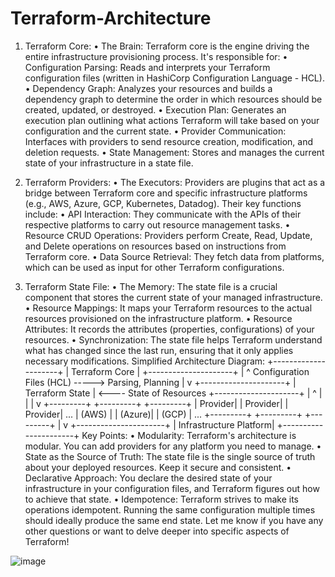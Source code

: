 # Terraform-Architecture
1. Terraform Core:
• The Brain: Terraform core is the engine driving the entire infrastructure provisioning process. It's responsible for:
• Configuration Parsing: Reads and interprets your Terraform configuration files (written in HashiCorp Configuration Language - HCL).
• Dependency Graph: Analyzes your resources and builds a dependency graph to determine the order in which resources should be created, updated, or destroyed.
• Execution Plan: Generates an execution plan outlining what actions Terraform will take based on your configuration and the current state.
• Provider Communication: Interfaces with providers to send resource creation, modification, and deletion requests.
• State Management: Stores and manages the current state of your infrastructure in a state file.

2. Terraform Providers:
• The Executors: Providers are plugins that act as a bridge between Terraform core and specific infrastructure platforms (e.g., AWS, Azure, GCP, Kubernetes, Datadog). Their key functions include:
• API Interaction: They communicate with the APIs of their respective platforms to carry out resource management tasks.
• Resource CRUD Operations: Providers perform Create, Read, Update, and Delete operations on resources based on instructions from Terraform core.
• Data Source Retrieval: They fetch data from platforms, which can be used as input for other Terraform configurations.

3. Terraform State File:
• The Memory: The state file is a crucial component that stores the current state of your managed infrastructure.
• Resource Mappings: It maps your Terraform resources to the actual resources provisioned on the infrastructure platform.
• Resource Attributes: It records the attributes (properties, configurations) of your resources.
• Synchronization: The state file helps Terraform understand what has changed since the last run, ensuring that it only applies necessary modifications.
Simplified Architecture Diagram:
                               +---------------------+
                               |  Terraform Core     |
                               +---------------------+
                                       |  ^
  Configuration Files (HCL) ----->  Parsing, Planning
                                       |  v
                               +---------------------+
                               |   Terraform State   | <---- State of Resources
                               +---------------------+
                                       |  ^
                                       |  |
                                       |  v
                         +---------+  +---------+  +---------+ 
                         | Provider|  | Provider|  | Provider|  ...
                         | (AWS)  |  | (Azure)|  | (GCP) |  ...
                         +---------+  +---------+  +---------+ 
                                       |
                                       v
                             +----------------------+
                             | Infrastructure Platform|
                             +----------------------+ 
Key Points:
• Modularity: Terraform's architecture is modular. You can add providers for any platform you need to manage.
• State as the Source of Truth: The state file is the single source of truth about your deployed resources. Keep it secure and consistent.
• Declarative Approach: You declare the desired state of your infrastructure in your configuration files, and Terraform figures out how to achieve that state.
• Idempotence: Terraform strives to make its operations idempotent. Running the same configuration multiple times should ideally produce the same end state.
Let me know if you have any other questions or want to delve deeper into specific aspects of Terraform!

![image](https://github.com/vishwarajveer/Terraform-interview-questions/assets/156794114/b85d2d13-add3-4249-b321-d7aed0f8d1bc)


